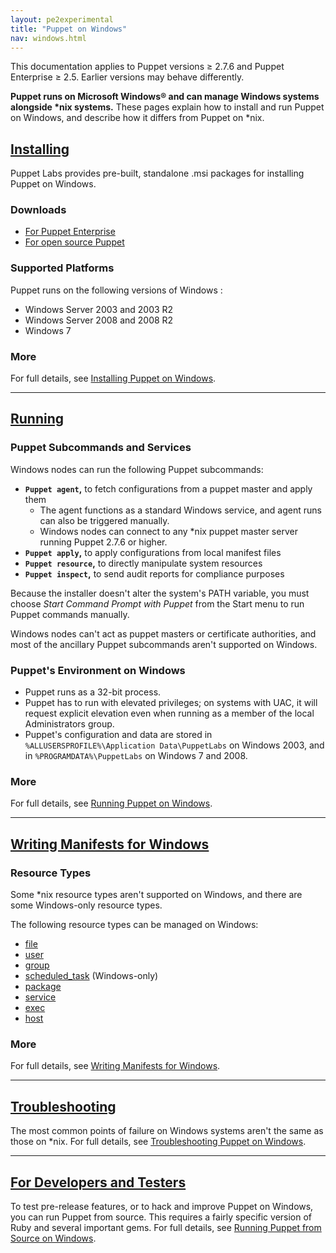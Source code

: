 ```yaml
---
layout: pe2experimental
title: "Puppet on Windows"
nav: windows.html
---
```


<span class="versionnote">This documentation applies to Puppet versions ≥ 2.7.6 and Puppet Enterprise ≥ 2.5. Earlier versions may behave differently.</span>

**Puppet runs on Microsoft Windows® and can manage Windows systems alongside \*nix systems.** These pages explain how to install and run Puppet on Windows, and describe how it differs from Puppet on *nix. 


[from_source]: ./from_source.html
[installing]: ./installing.html
[running]: ./running.html
[troubleshooting]: ./troubleshooting.html
[writing]: ./writing.html


[downloads]: <!-- TODO -->
[pedownloads]: <!-- todo -->

[Installing][]
-----

Puppet Labs provides pre-built, standalone .msi packages for installing Puppet on Windows. 

### Downloads

* [For Puppet Enterprise][pedownloads]
* [For open source Puppet][downloads]

### Supported Platforms

Puppet runs on the following versions of Windows :

* Windows Server 2003 and 2003 R2
* Windows Server 2008 and 2008 R2
* Windows 7

### More

For full details, see [Installing Puppet on Windows][installing]. 

* * * 

[Running][]
-----

### Puppet Subcommands and Services

Windows nodes can run the following Puppet subcommands:

* **`Puppet agent`,** to fetch configurations from a puppet master and apply them
    * The agent functions as a standard Windows service, and agent runs can also be triggered manually.
    * Windows nodes can connect to any *nix puppet master server running Puppet 2.7.6 or higher.
* **`Puppet apply`,** to apply configurations from local manifest files
* **`Puppet resource`,** to directly manipulate system resources
* **`Puppet inspect`,** to send audit reports for compliance purposes

Because the installer doesn't alter the system's PATH variable, you must choose *Start Command Prompt with Puppet* from the Start menu to run Puppet commands manually.

Windows nodes can't act as puppet masters or certificate authorities, and most of the ancillary Puppet subcommands aren't supported on Windows. 

### Puppet's Environment on Windows

* Puppet runs as a 32-bit process.
* Puppet has to run with elevated privileges; on systems with UAC, it will request explicit elevation even when running as a member of the local Administrators group.
* Puppet's configuration and data are stored in `%ALLUSERSPROFILE%\Application Data\PuppetLabs` on Windows 2003, and in `%PROGRAMDATA%\PuppetLabs` on Windows 7 and 2008. 


### More

For full details, see [Running Puppet on Windows][running].


* * * 

[Writing Manifests for Windows][writing]
-----

### Resource Types

Some \*nix resource types aren't supported on Windows, and there are some Windows-only resource types. 

The following resource types can be managed on Windows:

* [file](/references/latest/type.html#file)
* [user](/references/latest/type.html#user)
* [group](/references/latest/type.html#group)
* [scheduled_task](/references/latest/type.html#scheduledtask) (Windows-only)
* [package](/references/latest/type.html#package)
* [service](/references/latest/type.html#service)
* [exec](/references/latest/type.html#exec)
* [host](/references/latest/type.html#host)

### More

For full details, see [Writing Manifests for Windows][writing].


* * * 

[Troubleshooting][]
-----

The most common points of failure on Windows systems aren't the same as those on *nix. For full details, see [Troubleshooting Puppet on Windows][troubleshooting].

* * * 

[For Developers and Testers][from_source]
-----

To test pre-release features, or to hack and improve Puppet on Windows, you can run Puppet from source. This requires a fairly specific version of Ruby and several important gems. For full details, see [Running Puppet from Source on Windows][from_source].

